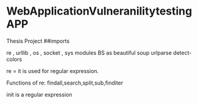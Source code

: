 # WebApplicationVulneranilitytestingAPP
Thesis Project
##imports 

re , urllib , os , socket , sys
modules BS as beautiful soup
urlparse
detect-colors 

re = it is used for regular expression.

Functions of re: findall,search,split,sub,finditer

init is a regular expression 
